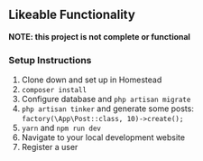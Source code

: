 ## Likeable Functionality

**NOTE: this project is not complete or functional**

### Setup Instructions

1. Clone down and set up in Homestead
2. `composer install`
3. Configure database and `php artisan migrate`
4. `php artisan tinker` and generate some posts: `factory(\App\Post::class, 10)->create();`
5. `yarn` and `npm run dev`
6. Navigate to your local development website
7. Register a user
